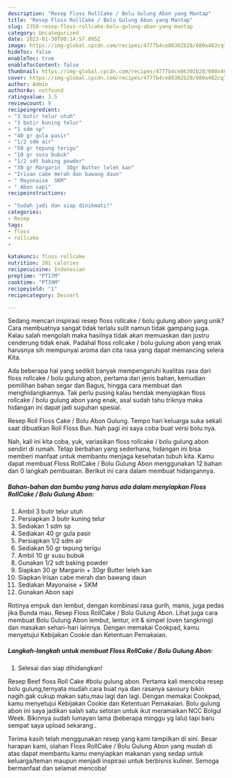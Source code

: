 ```yaml
---
description: "Resep Floss RollCake / Bolu Gulung Abon yang Mantap"
title: "Resep Floss RollCake / Bolu Gulung Abon yang Mantap"
slug: 2358-resep-floss-rollcake-bolu-gulung-abon-yang-mantap
category: Uncategorized
date: 2023-01-30T00:14:57.895Z
image: https://img-global.cpcdn.com/recipes/4777b4ce86302b28/680x482cq70/floss-rollcake-bolu-gulung-abon-foto-resep-utama.jpg
hideToc: false
enableToc: true
enableTocContent: false
thumbnail: https://img-global.cpcdn.com/recipes/4777b4ce86302b28/680x482cq70/floss-rollcake-bolu-gulung-abon-foto-resep-utama.jpg
cover: https://img-global.cpcdn.com/recipes/4777b4ce86302b28/680x482cq70/floss-rollcake-bolu-gulung-abon-foto-resep-utama.jpg
author: Admin
authorAv: notfound
ratingvalue: 3.5
reviewcount: 9
recipeingredient:
- "3 butir telur utuh"
- "3 butir kuning telur"
- "1 sdm sp"
- "40 gr gula pasir"
- "1/2 sdm air"
- "50 gr tepung terigu"
- "10 gr susu bubuk"
- "1/2 sdt baking powder"
- "30 gr Margarin  30gr Butter leleh kan"
- "Irisan cabe merah dan bawang daun"
- " Mayonaise  SKM"
- " Abon sapi"
recipeinstructions:

- "Sudah jadi dan siap dinikmati!"
categories:
- Resep
tags:
- floss
- rollcake
- 

katakunci: floss rollcake  
nutrition: 201 calories
recipecuisine: Indonesian
preptime: "PT17M"
cooktime: "PT39M"
recipeyield: "1"
recipecategory: Dessert

---
```





Sedang mencari inspirasi resep floss rollcake / bolu gulung abon yang unik? Cara membuatnya sangat tidak terlalu sulit namun tidak gampang juga. Kalau salah mengolah maka hasilnya tidak akan memuaskan dan justru cenderung tidak enak. Padahal floss rollcake / bolu gulung abon yang enak harusnya sih mempunyai aroma dan cita rasa yang dapat memancing selera Kita.





Ada beberapa hal yang sedikit banyak mempengaruhi kualitas rasa dari floss rollcake / bolu gulung abon, pertama dari jenis bahan, kemudian pemilihan bahan segar dan Bagus, hingga cara membuat dan menghidangkannya. Tak perlu pusing kalau hendak menyiapkan floss rollcake / bolu gulung abon yang enak,      asal sudah tahu triknya maka hidangan ini dapat jadi suguhan spesial.














Resep Roll Floss Cake / Bolu Abon Gulung. Tempo hari keluarga suka sekali saat dibuatkan Roll Floss Bun. Nah pagi ini saya coba buat versi bolu nya.






Nah, kali ini kita coba, yuk, variasikan floss rollcake / bolu gulung abon sendiri di rumah. Tetap berbahan yang sederhana, hidangan ini bisa memberi manfaat untuk membantu menjaga kesehatan tubuh kita. Kamu dapat membuat Floss RollCake / Bolu Gulung Abon menggunakan 12 bahan dan 0 langkah pembuatan. Berikut ini cara dalam membuat hidangannya.

<!--inarticleads1-->

##### Bahan-bahan dan bumbu yang harus ada dalam menyiapkan Floss RollCake / Bolu Gulung Abon:

1. Ambil 3 butir telur utuh
1. Persiapkan 3 butir kuning telur
1. Sediakan 1 sdm sp
1. Sediakan 40 gr gula pasir
1. Persiapkan 1/2 sdm air
1. Sediakan 50 gr tepung terigu
1. Ambil 10 gr susu bubuk
1. Gunakan 1/2 sdt baking powder
1. Siapkan 30 gr Margarin + 30gr Butter leleh kan
1. Siapkan Irisan cabe merah dan bawang daun
1. Sediakan  Mayonaise + SKM
1. Gunakan  Abon sapi


Rotinya empuk dan lembut, dengan kombinasi rasa gurih, manis, juga pedas jika Bunda mau. Resep Floss RollCake / Bolu Gulung Abon. Lihat juga cara membuat Bolu Gulung Abon lembut, lentur, irit &amp; simpel (oven tangkring) dan masakan sehari-hari lainnya. Dengan memakai Cookpad, kamu menyetujui Kebijakan Cookie dan Ketentuan Pemakaian. 

<!--inarticleads2-->

##### Langkah-langkah untuk membuat Floss RollCake / Bolu Gulung Abon:


1. Selesai dan siap dihidangkan!

Resep Beef floss Roll Cake #bolu gulung abon. Pertama kali mencoba resep bolu gulung,ternyata mudah cara buat nya dan rasanya savoury bikin nagih.gak cukup makan satu,mau lagi dan lagi. Dengan memakai Cookpad, kamu menyetujui Kebijakan Cookie dan Ketentuan Pemakaian. Bolu gulung abon ini saya jadikan salah satu setoran untuk ikut meramaikan NCC Bolgul Week. Bikinnya sudah lumayan lama (beberapa minggu yg lalu) tapi baru sempat saya upload sekarang.. 

Terima kasih telah menggunakan resep yang kami tampilkan di sini. Besar harapan kami, olahan Floss RollCake / Bolu Gulung Abon yang mudah di atas dapat membantu kamu menyiapkan makanan yang sedap untuk keluarga/teman maupun menjadi inspirasi untuk berbisnis kuliner. Semoga bermanfaat dan selamat mencoba!
